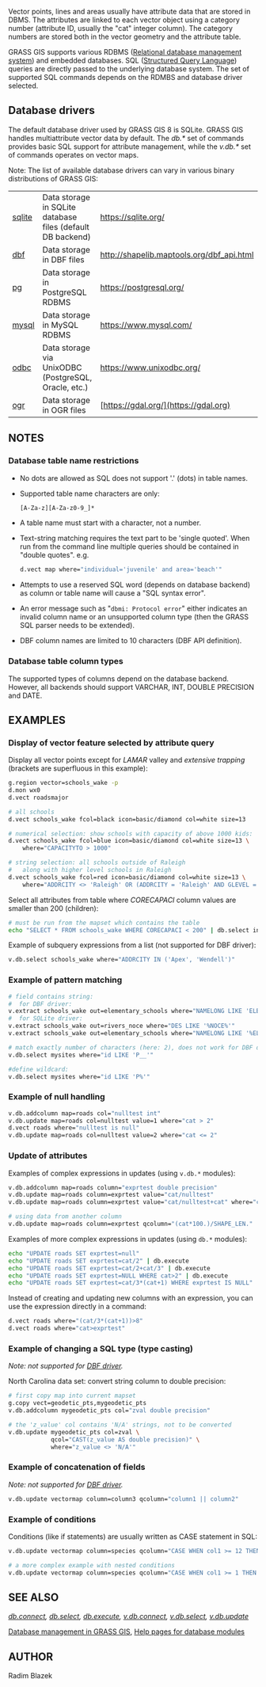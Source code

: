 Vector points, lines and areas usually have attribute data that are
stored in DBMS. The attributes are linked to each vector object using a
category number (attribute ID, usually the "cat" integer column). The
category numbers are stored both in the vector geometry and the
attribute table.

GRASS GIS supports various RDBMS ([Relational database management
system](https://en.wikipedia.org/wiki/Relational_database_management_system))
and embedded databases. SQL ([Structured Query
Language](https://en.wikipedia.org/wiki/Sql)) queries are directly
passed to the underlying database system. The set of supported SQL
commands depends on the RDMBS and database driver selected.

## Database drivers

The default database driver used by GRASS GIS 8 is SQLite. GRASS GIS
handles multiattribute vector data by default. The *db.\** set of
commands provides basic SQL support for attribute management, while the
*v.db.\** set of commands operates on vector maps.

Note: The list of available database drivers can vary in various binary
distributions of GRASS GIS:

|                           |                                                            |                                             |
|---------------------------|------------------------------------------------------------|---------------------------------------------|
| [sqlite](grass-sqlite.md) | Data storage in SQLite database files (default DB backend) | <https://sqlite.org/>                       |
| [dbf](grass-dbf.md)       | Data storage in DBF files                                  | <http://shapelib.maptools.org/dbf_api.html> |
| [pg](grass-pg.md)         | Data storage in PostgreSQL RDBMS                           | <https://postgresql.org/>                   |
| [mysql](grass-mysql.md)   | Data storage in MySQL RDBMS                                | <https://www.mysql.com/>                    |
| [odbc](grass-odbc.md)     | Data storage via UnixODBC (PostgreSQL, Oracle, etc.)       | <https://www.unixodbc.org/>                 |
| [ogr](grass-ogr.md)       | Data storage in OGR files                                  | [https://gdal.org/](https://gdal.org)       |

## NOTES

### Database table name restrictions

- No dots are allowed as SQL does not support '.' (dots) in table names.

- Supported table name characters are only:

  ```bash
  [A-Za-z][A-Za-z0-9_]*
  ```

- A table name must start with a character, not a number.

- Text-string matching requires the text part to be 'single quoted'.
  When run from the command line multiple queries should be contained in
  "double quotes". e.g.

  ```bash
  d.vect map where="individual='juvenile' and area='beach'"
  ```

- Attempts to use a reserved SQL word (depends on database backend) as
  column or table name will cause a "SQL syntax error".

- An error message such as "`dbmi: Protocol error`" either indicates an
  invalid column name or an unsupported column type (then the GRASS SQL
  parser needs to be extended).

- DBF column names are limited to 10 characters (DBF API definition).

### Database table column types

The supported types of columns depend on the database backend. However,
all backends should support VARCHAR, INT, DOUBLE PRECISION and DATE.

## EXAMPLES

### Display of vector feature selected by attribute query

Display all vector points except for *LAMAR* valley and *extensive
trapping* (brackets are superfluous in this example):

```bash
g.region vector=schools_wake -p
d.mon wx0
d.vect roadsmajor

# all schools
d.vect schools_wake fcol=black icon=basic/diamond col=white size=13

# numerical selection: show schools with capacity of above 1000 kids:
d.vect schools_wake fcol=blue icon=basic/diamond col=white size=13 \
    where="CAPACITYTO > 1000"

# string selection: all schools outside of Raleigh
#   along with higher level schools in Raleigh
d.vect schools_wake fcol=red icon=basic/diamond col=white size=13 \
    where="ADDRCITY <> 'Raleigh' OR (ADDRCITY = 'Raleigh' AND GLEVEL = 'H')"
```

Select all attributes from table where *CORECAPACI* column values are
smaller than 200 (children):

```bash
# must be run from the mapset which contains the table
echo "SELECT * FROM schools_wake WHERE CORECAPACI < 200" | db.select input=-
```

Example of subquery expressions from a list (not supported for DBF
driver):

```bash
v.db.select schools_wake where="ADDRCITY IN ('Apex', 'Wendell')"
```

### Example of pattern matching

```bash
# field contains string:
#  for DBF driver:
v.extract schools_wake out=elementary_schools where="NAMELONG LIKE 'ELEM'"
#  for SQLite driver:
v.extract schools_wake out=rivers_noce where="DES LIKE '%NOCE%'"
v.extract schools_wake out=elementary_schools where="NAMELONG LIKE '%ELEM%'"

# match exactly number of characters (here: 2), does not work for DBF driver:
v.db.select mysites where="id LIKE 'P__'"

#define wildcard:
v.db.select mysites where="id LIKE 'P%'"
```

### Example of null handling

```bash
v.db.addcolumn map=roads col="nulltest int"
v.db.update map=roads col=nulltest value=1 where="cat > 2"
d.vect roads where="nulltest is null"
v.db.update map=roads col=nulltest value=2 where="cat <= 2"
```

### Update of attributes

Examples of complex expressions in updates (using `v.db.*` modules):

```bash
v.db.addcolumn map=roads column="exprtest double precision"
v.db.update map=roads column=exprtest value="cat/nulltest"
v.db.update map=roads column=exprtest value="cat/nulltest+cat" where="cat=1"

# using data from another column
v.db.update map=roads column=exprtest qcolumn="(cat*100.)/SHAPE_LEN."
```

Examples of more complex expressions in updates (using `db.*` modules):

```bash
echo "UPDATE roads SET exprtest=null"
echo "UPDATE roads SET exprtest=cat/2" | db.execute
echo "UPDATE roads SET exprtest=cat/2+cat/3" | db.execute
echo "UPDATE roads SET exprtest=NULL WHERE cat>2" | db.execute
echo "UPDATE roads SET exprtest=cat/3*(cat+1) WHERE exprtest IS NULL" | db.execute"
```

Instead of creating and updating new columns with an expression, you can
use the expression directly in a command:

```bash
d.vect roads where="(cat/3*(cat+1))>8"
d.vect roads where="cat>exprtest"
```

### Example of changing a SQL type (type casting)

*Note: not supported for [DBF driver](grass-dbf.md).*

North Carolina data set: convert string column to double precision:

```bash
# first copy map into current mapset
g.copy vect=geodetic_pts,mygeodetic_pts
v.db.addcolumn mygeodetic_pts col="zval double precision"

# the 'z_value' col contains 'N/A' strings, not to be converted
v.db.update mygeodetic_pts col=zval \
            qcol="CAST(z_value AS double precision)" \
            where="z_value <> 'N/A'"
```

### Example of concatenation of fields

*Note: not supported for [DBF driver](grass-dbf.md).*

```bash
v.db.update vectormap column=column3 qcolumn="column1 || column2"
```

### Example of conditions

Conditions (like if statements) are usually written as CASE statement in
SQL:

```bash
v.db.update vectormap column=species qcolumn="CASE WHEN col1 >= 12 THEN cat else NULL end"

# a more complex example with nested conditions
v.db.update vectormap column=species qcolumn="CASE WHEN col1 >= 1 THEN cat WHEN row = 13 then 0 ELSE NULL end"
```

## SEE ALSO

*[db.connect](db.connect.md), [db.select](db.select.md),
[db.execute](db.execute.md), [v.db.connect](v.db.connect.md),
[v.db.select](v.db.select.md), [v.db.update](v.db.update.md)*

[Database management in GRASS GIS](databaseintro.md), [Help pages for
database modules](database.md)

## AUTHOR

Radim Blazek
